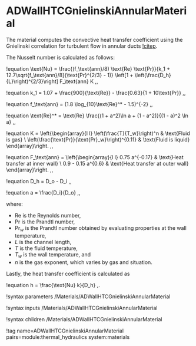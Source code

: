 # ADWallHTCGnielinskiAnnularMaterial

The material computes the convective heat transfer coefficient using the Gnielinski correlation
for turbulent flow in annular ducts [!citep](gnielinski2010).

The Nusselt number is calculated as follows:

!equation
\text{Nu} = \frac{(f_\text{ann}/8) \text{Re} \text{Pr}}{k_1 + 12.7\sqrt{f_\text{ann}/8}(\text{Pr}^{2/3} - 1)}
  \left[1 + \left(\frac{D_h}{L}\right)^{2/3}\right] F_\text{ann} K \,,

!equation
k_1 = 1.07 + \frac{900}{\text{Re}} - \frac{0.63}{1 + 10\text{Pr}} \,,

!equation
f_\text{ann} = (1.8 \log_{10}\text{Re}^* - 1.5)^{-2} \,,

!equation
\text{Re}^* = \text{Re} \frac{(1 + a^2)\ln a + (1 - a^2)}{(1 - a)^2 \ln a} \,,

!equation
K = \left\{\begin{array}{l l}
  \left(\frac{T}{T_w}\right)^n & \text{Fluid is gas} \\
  \left(\frac{\text{Pr}}{\text{Pr}_w}\right)^{0.11} & \text{Fluid is liquid}
  \end{array}\right.  \,,

!equation
F_\text{ann} = \left\{\begin{array}{l l}
  0.75 a^{-0.17} & \text{Heat transfer at inner wall} \\
  0.9 - 0.15 a^{0.6} & \text{Heat transfer at outer wall}
  \end{array}\right. \,,

!equation
D_h = D_o - D_i \,,

!equation
a = \frac{D_i}{D_o} \,,

where:

- $\text{Re}$ is the Reynolds number,
- $\text{Pr}$ is the Prandtl number,
- $\text{Pr}_w$ is the Prandtl number obtained by evaluating properties at the wall temperature,
- $L$ is the channel length,
- $T$ is the fluid temperature,
- $T_w$ is the wall temperature, and
- $n$ is the gas exponent, which varies by gas and situation.

Lastly, the heat transfer coefficient is calculated as

!equation
h = \frac{\text{Nu} k}{D_h} \,.

!syntax parameters /Materials/ADWallHTCGnielinskiAnnularMaterial

!syntax inputs /Materials/ADWallHTCGnielinskiAnnularMaterial

!syntax children /Materials/ADWallHTCGnielinskiAnnularMaterial

!tag name=ADWallHTCGnielinskiAnnularMaterial pairs=module:thermal_hydraulics system:materials
